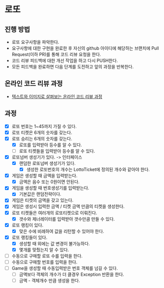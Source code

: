 # 로또
## 진행 방법
* 로또 요구사항을 파악한다.
* 요구사항에 대한 구현을 완료한 후 자신의 github 아이디에 해당하는 브랜치에 Pull Request(이하 PR)를 통해 코드 리뷰 요청을 한다.
* 코드 리뷰 피드백에 대한 개선 작업을 하고 다시 PUSH한다.
* 모든 피드백을 완료하면 다음 단계를 도전하고 앞의 과정을 반복한다.

## 온라인 코드 리뷰 과정
* [텍스트와 이미지로 살펴보는 온라인 코드 리뷰 과정](https://github.com/next-step/nextstep-docs/tree/master/codereview)

## 과정
- [X] 로또 번호는 1~45까지 가질 수 있다.
- [X] 로또 티켓은 6개의 숫자를 갖는다.
- [X] 로또 승리는 6개의 숫자를 갖는다.
    - [X] 로또를 입력받아 등수를 알 수 있다.
    - [ ] 로또 티켓들을 입력받아 등수를 알 수 있다. 
- [X] 로또넘버 생성기가 있다. -> 인터페이스
    - [X] 랜덤한 로또넘버 생성기가 있다.
      - [X] 생성한 로또번호의 개수는 LottoTicket에 정의된 개수와 같아야 한다.
- [X] 게임은 생성할 때 금액을 입력받는다.
    - [X] 금액은 음수 또는 0원이면 안된다.
- [X] 게임을 생성할 때 번호생성기를 입력받는다.
    - [X] 기본값은 랜덤전략이다. 
- [X] 게임은 티켓의 금액을 갖고 있는다.
- [X] 게임은 생성시 입력한 금액 / 티켓 금액 만큼의 티켓을 생성한다.
- [X] 로또 티켓들은 여러개의 로또티켓으로 이뤄진다.
    - [X] 갯수와 제너레이터를 입력받아 갯수만큼 만들 수 있다.
- [X] 로또 랭킹이 있다.
    - [X] 맞은 수에 비례하여 값을 리턴할 수 있어야 한다.
- [X] 로또 랭킹들이 있다.
    - [X] 생성할 때 외에는 값 변경이 불가능하다.
    - [X] 몇개를 맞췄는지 알 수 있다.
  
- [ ] 수동으로 구매할 로또 수를 입력을 한다.
- [ ] 수동으로 구매할 번호를 입력을 한다.
- [ ] Game을 생성할 때 수동입력받은 번호 객체를 넘길 수 있다.
  - [ ] 금액보다 객체의 개수가 더 클경우 Exception 반환을 한다.
  - [ ] 금액 - 객체개수 만큼 생성을 한다.